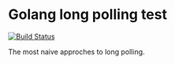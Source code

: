 # Golang long polling test

[![Build
Status](https://travis-ci.org/nhocki/go-longpolling.svg?branch=master)](https://travis-ci.org/nhocki/go-longpolling)

The most naive approches to long polling.
